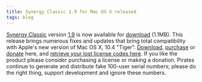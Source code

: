 ```yaml
---
title: Synergy Classic 1.9 for Mac OS X released
tags: blog
---
```


[Synergy Classic](http://wincent.com/a/products/synergy-classic/) version [1.9](http://wincent.com/a/products/synergy-classic/history/#1.9) is now available for [download](http://wincent.com/download.php?item=Synergy.dmg) (1.1MB). This release brings numerous fixes and updates that bring total compatibility with Apple's new version of Mac OS X, 10.4 "Tiger". [Download](http://wincent.com/download.php?item=Synergy.dmg), [purchase](https://secure.wincent.com/a/products/synergy-classic/purchase/) or [donate](https://secure.wincent.com/a/products/synergy-classic/donate/) here, and [retrieve your lost license codes here](https://secure.wincent.com/a/support/registration/). If you like the product please consider purchasing a license or making a donation. Pirates continue to generate and distribute fake 100-user serial numbers; please do the right thing, support development and ignore these numbers.
